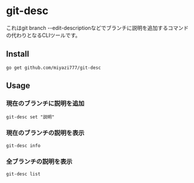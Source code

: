 # git-desc
これはgit branch --edit-descriptionなどでブランチに説明を追加するコマンドの代わりとなるCLIツールです。

## Install
```
go get github.com/miyazi777/git-desc
```

## Usage
### 現在のブランチに説明を追加
```
git-desc set "説明"
```

### 現在のブランチの説明を表示
```
git-desc info
```

### 全ブランチの説明を表示
```
git-desc list
```
